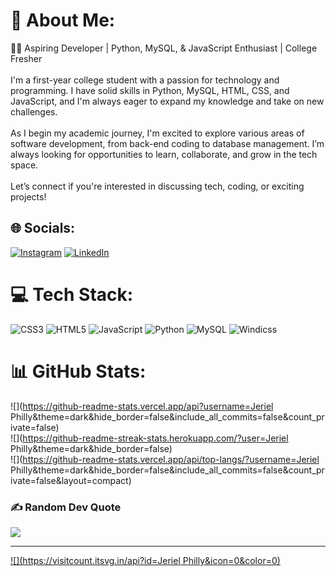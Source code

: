 # 💫 About Me:
👨‍💻 Aspiring Developer | Python, MySQL, & JavaScript Enthusiast | College Fresher<br><br>I'm a first-year college student with a passion for technology and programming. I have solid skills in Python, MySQL, HTML, CSS, and JavaScript, and I'm always eager to expand my knowledge and take on new challenges.<br><br>As I begin my academic journey, I'm excited to explore various areas of software development, from back-end coding to database management. I’m always looking for opportunities to learn, collaborate, and grow in the tech space.<br><br>Let’s connect if you're interested in discussing tech, coding, or exciting projects!


## 🌐 Socials:
[![Instagram](https://img.shields.io/badge/Instagram-%23E4405F.svg?logo=Instagram&logoColor=white)](https://instagram.com/jeriel._.philly) [![LinkedIn](https://img.shields.io/badge/LinkedIn-%230077B5.svg?logo=linkedin&logoColor=white)](www.linkedin.com/in/jeriel-philly-koshy) 

# 💻 Tech Stack:
![CSS3](https://img.shields.io/badge/css3-%231572B6.svg?style=flat&logo=css3&logoColor=white) ![HTML5](https://img.shields.io/badge/html5-%23E34F26.svg?style=flat&logo=html5&logoColor=white) ![JavaScript](https://img.shields.io/badge/javascript-%23323330.svg?style=flat&logo=javascript&logoColor=%23F7DF1E) ![Python](https://img.shields.io/badge/python-3670A0?style=flat&logo=python&logoColor=ffdd54) ![MySQL](https://img.shields.io/badge/mysql-4479A1.svg?style=flat&logo=mysql&logoColor=white) ![Windicss](https://img.shields.io/badge/windicss-48B0F1.svg?style=flat&logo=windi-css&logoColor=white)
# 📊 GitHub Stats:
![](https://github-readme-stats.vercel.app/api?username=Jeriel Philly&theme=dark&hide_border=false&include_all_commits=false&count_private=false)<br/>
![](https://github-readme-streak-stats.herokuapp.com/?user=Jeriel Philly&theme=dark&hide_border=false)<br/>
![](https://github-readme-stats.vercel.app/api/top-langs/?username=Jeriel Philly&theme=dark&hide_border=false&include_all_commits=false&count_private=false&layout=compact)

### ✍️ Random Dev Quote
![](https://quotes-github-readme.vercel.app/api?type=horizontal&theme=radical)

---
[![](https://visitcount.itsvg.in/api?id=Jeriel Philly&icon=0&color=0)](https://visitcount.itsvg.in)

<!-- Proudly created with GPRM ( https://gprm.itsvg.in ) -->
